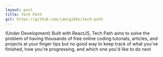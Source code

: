 ```yaml
---
layout: post
title: Tech Path
git: https://github.com/jamigibbs/tech-path
---
```


(Under Development) Built with ReactJS, Tech Path aims to solve the problem of
having thousands of free online coding tutorials, articles,
and projects at your finger tips but no good way to keep track of what
you've finished, how you're progressing, and which one you'd like to do next
